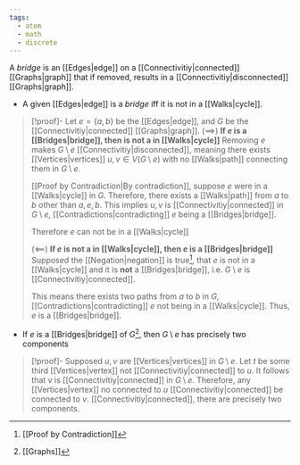 ```yaml
---
tags:
  - atom
  - math
  - discrete
---
```

A *bridge* is an [[Edges|edge]] on a [[Connectivitiy|connected]] [[Graphs|graph]] that if removed, results in a [[Connectivitiy|disconnected]] [[Graphs|graph]].
- A given [[Edges|edge]] is a *bridge* iff it is not in a [[Walks|cycle]].
> [!proof]-
> Let $e = \{ a,b \}$ be the [[Edges|edge]], and $G$ be the [[Connectivitiy|connected]] [[Graphs|graph]].
> $\left( \implies \right)$ **If $e$ is a [[Bridges|bridge]], then is not a in [[Walks|cycle]]**
> Removing $e$ makes $G\setminus e$ [[Connectivitiy|disconnected]], meaning there exists [[Vertices|vertices]] $u,v \in V(G\setminus e)$ with no [[Walks|path]] connecting them in $G\setminus e$.
> 
> [[Proof by Contradiction|By contradiction]], suppose $e$ were in a [[Walks|cycle]] in $G$. Therefore, there exists a [[Walks|path]] from $a$ to $b$ other than $a,e,b$. This implies $u,v$ is [[Connectivitiy|connected]] in $G\setminus e$, [[Contradictions|contradicting]] $e$ being a [[Bridges|bridge]].
> 
> Therefore $e$ can not be in a [[Walks|cycle]]
> 
> $\left( \impliedby \right)$ **If $e$ is not a in [[Walks|cycle]], then $e$ is a [[Bridges|bridge]]**
> Supposed the [[Negation|negation]] is true[^1], that $e$ is not in a [[Walks|cycle]] and it is **not** a [[Bridges|bridge]], i.e. $G\setminus e$ is [[Connectivitiy|connected]].
> 
> This means there exists two paths from $a$ to $b$ in $G$, [[Contradictions|contradicting]] $e$ not being in a [[Walks|cycle]]. Thus, $e$ is a [[Bridges|bridge]].
- If $e$ is a [[Bridges|bridge]] of $G$[^2], then $G\setminus e$ has precisely two components
> [!proof]-
> Supposed $u,v$ are [[Vertices|vertices]] in $G\setminus e$. Let $t$ be some third [[Vertices|vertex]] not [[Connectivitiy|connected]] to $u$. It follows that $v$ is [[Connectivitiy|connected]] in $G\setminus e$. Therefore, any [[Vertices|vertex]] no connected to $u$ [[Connectivitiy|connected]] be connected to $v$. [[Connectivitiy|connected]], there are precisely two components.

[^1]: [[Proof by Contradiction]]
[^2]: [[Graphs]]
